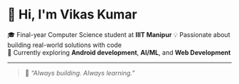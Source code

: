 # 👋 Hi, I'm Vikas Kumar

🎓 Final-year Computer Science student at **IIIT Manipur**
💡 Passionate about building real-world solutions with code  
🚀 Currently exploring **Android development**, **AI/ML**, and **Web Development**

---
<!--
### 🛠️ Projects I'm Working On

- 📲 **ShareApp** – A cross-platform file-sharing app (Android, Windows, Linux)

---

### 📈 GitHub Stats

![Vikas's GitHub Stats](https://github-readme-stats.vercel.app/api?username=VikasGari&show_icons=true&theme=radical)

---

### 🌐 Connect with Me

[![LinkedIn](https://img.shields.io/badge/LinkedIn-blue?style=for-the-badge&logo=linkedin)](https://www.linkedin.com/in/your-link)
[![Email](https://img.shields.io/badge/Email-D14836?style=for-the-badge&logo=gmail&logoColor=white)](mailto:yourname@iiitmanipur.ac.in)

---
-->
> 🧠 *“Always building. Always learning.”*
